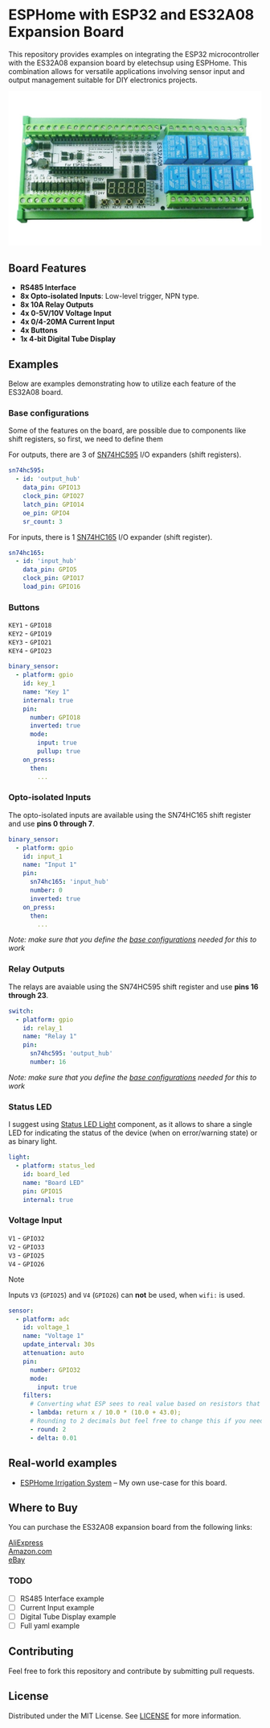 # ESPHome with ESP32 and ES32A08 Expansion Board

This repository provides examples on integrating the ESP32 microcontroller with the ES32A08 expansion board by eletechsup using ESPHome. This combination allows for versatile applications involving sensor input and output management suitable for DIY electronics projects.

![ES32A08 Expansion Board](images/es32a08-top.jpg)

## Board Features
- **RS485 Interface**
- **8x Opto-isolated Inputs**: Low-level trigger, NPN type.
- **8x 10A Relay Outputs**
- **4x 0-5V/10V Voltage Input**
- **4x 0/4-20MA Current Input**
- **4x Buttons**
- **1x 4-bit Digital Tube Display**

## Examples
Below are examples demonstrating how to utilize each feature of the ES32A08 board.

### Base configurations
Some of the features on the board, are possible due to components like shift registers, so first, we need to define them

For outputs, there are 3 of [SN74HC595](https://esphome.io/components/sn74hc595) I/O expanders (shift registers).
```yaml
sn74hc595:
  - id: 'output_hub'
    data_pin: GPIO13
    clock_pin: GPIO27
    latch_pin: GPIO14
    oe_pin: GPIO4
    sr_count: 3
```

For inputs, there is 1 [SN74HC165](https://esphome.io/components/sn74hc165.html) I/O expander (shift register).
```yaml
sn74hc165:
  - id: 'input_hub'
    data_pin: GPIO5
    clock_pin: GPIO17
    load_pin: GPIO16
```


### Buttons
`KEY1` - `GPIO18`  
`KEY2` - `GPIO19`  
`KEY3` - `GPIO21`  
`KEY4` - `GPIO23`

```yaml
binary_sensor:
  - platform: gpio
    id: key_1
    name: "Key 1"
    internal: true
    pin: 
      number: GPIO18
      inverted: true
      mode:
        input: true
        pullup: true
    on_press:
      then:
        ...
```

### Opto-isolated Inputs
The opto-isolated inputs are available using the SN74HC165 shift register and use **pins 0 through 7**.

```yaml
binary_sensor:
  - platform: gpio
    id: input_1
    name: "Input 1"
    pin: 
      sn74hc165: 'input_hub'
      number: 0
      inverted: true
    on_press:
      then:
        ...
```

*Note: make sure that you define the [base configurations](#base-configurations) needed for this to work*

### Relay Outputs
The relays are avaiable using the SN74HC595 shift register and use **pins 16 through 23**.

```yaml
switch:
  - platform: gpio
    id: relay_1
    name: "Relay 1"
    pin:
      sn74hc595: 'output_hub'
      number: 16
```

*Note: make sure that you define the [base configurations](#base-configurations) needed for this to work*

### Status LED
I suggest using [Status LED Light](https://esphome.io/components/light/status_led.html) component, as it allows to share a single LED for indicating the status of the device (when on error/warning state) or as binary light.

```yaml
light: 
  - platform: status_led
    id: board_led
    name: "Board LED"
    pin: GPIO15
    internal: true
```

### Voltage Input
`V1` - `GPIO32`  
`V2` - `GPIO33`  
`V3` - `GPIO25`  
`V4` - `GPIO26`

> [!NOTE]  
> Inputs `V3` (`GPIO25`) and `V4` (`GPIO26`) can **not** be used, when `wifi:` is used.

```yaml
sensor:
  - platform: adc
    id: voltage_1
    name: "Voltage 1"
    update_interval: 30s
    attenuation: auto
    pin:
      number: GPIO32
      mode:
        input: true
    filters:
      # Converting what ESP sees to real value based on resistors that are used on the board
      - lambda: return x / 10.0 * (10.0 + 43.0);
      # Rounding to 2 decimals but feel free to change this if you need more/less pressicion
      - round: 2
      - delta: 0.01
```

## Real-world examples

- [ESPHome Irrigation System](https://github.com/makstech/esphome-irrigation-system) – My own use-case for this board.

## Where to Buy
You can purchase the ES32A08 expansion board from the following links:

[AliExpress](https://s.click.aliexpress.com/e/_DBexHoH)  
[Amazon.com](https://www.amazon.com/Multifunction-Expansion-Digital-Arduino-Ethernet/dp/B0CM6HJCVQ?th=1)  
[eBay](https://www.ebay.com/itm/335132721050)  

### TODO
- [ ] RS485 Interface example
- [ ] Current Input example
- [ ] Digital Tube Display example
- [ ] Full yaml example

## Contributing
Feel free to fork this repository and contribute by submitting pull requests.

## License
Distributed under the MIT License. See [LICENSE](LICENSE) for more information.
